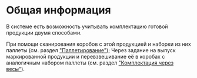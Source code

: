# Общая информация

В системе есть возможность учитывать комплектацию готовой продукции двумя способами.
 
 
При помощи сканирования коробов с этой продукцией и наборки из них паллеты (см. раздел ["Паллетирование"](Palleting/Palleting.md));
Через задание на выпуск маркированной продукции и перевзвешивание её в коробах с аналогичным набором паллеты (см. раздел ["Комплектация через весы"](CompletingWithScales/readme.md)).